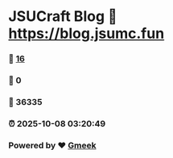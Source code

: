 # JSUCraft Blog :link: https://blog.jsumc.fun 
### :page_facing_up: [16](https://blog.jsumc.fun/tag.html) 
### :speech_balloon: 0 
### :hibiscus: 36335 
### :alarm_clock: 2025-10-08 03:20:49 
### Powered by :heart: [Gmeek](https://github.com/Meekdai/Gmeek)
